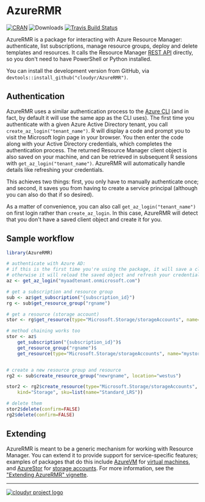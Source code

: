 # AzureRMR

[![CRAN](https://www.r-pkg.org/badges/version/AzureRMR)](https://cran.r-project.org/package=AzureRMR)
![Downloads](https://cranlogs.r-pkg.org/badges/AzureRMR)
[![Travis Build Status](https://travis-ci.org/cloudyr/AzureRMR.png?branch=master)](https://travis-ci.org/cloudyr/AzureRMR)

AzureRMR is a package for interacting with Azure Resource Manager: authenticate, list subscriptions, manage resource groups, deploy and delete templates and resources. It calls the Resource Manager [REST API](https://docs.microsoft.com/en-us/rest/api/resources) directly, so you don't need to have PowerShell or Python installed.

You can install the development version from GitHub, via `devtools::install_github("cloudyr/AzureRMR")`.

## Authentication

AzureRMR uses a similar authentication process to the [Azure CLI](https://docs.microsoft.com/en-us/cli/azure/?view=azure-cli-latest) (and in fact, by default it will use the same app as the CLI uses). The first time you authenticate with a given Azure Active Directory tenant, you call `create_az_login("tenant_name")`. R will display a code and prompt you to visit the Microsoft login page in your browser. You then enter the code along with your Active Directory credentials, which completes the authentication process. The returned Resource Manager client object is also saved on your machine, and can be retrieved in subsequent R sessions with `get_az_login("tenant_name")`. AzureRMR will automatically handle details like refreshing your credentials.

This achieves two things: first, you only have to manually authenticate once; and second, it saves you from having to create a service principal (although you can also do that if so desired).

As a matter of convenience, you can also call `get_az_login("tenant_name")` on first login rather than `create_az_login`. In this case, AzureRMR will detect that you don't have a saved client object and create it for you.

## Sample workflow

```r
library(AzureRMR)

# authenticate with Azure AD:
# if this is the first time you're using the package, it will save a client object,
# otherwise it will reload the saved object and refresh your credentials
az <- get_az_login("myaadtenant.onmicrosoft.com")

# get a subscription and resource group
sub <- az$get_subscription("{subscription_id}")
rg <- sub$get_resource_group("rgname")

# get a resource (storage account)
stor <- rg$get_resource(type="Microsoft.Storage/storageAccounts", name="mystorage")

# method chaining works too
stor <- az$
    get_subscription("{subscription_id}")$
    get_resource_group("rgname")$
    get_resource(type="Microsoft.Storage/storageAccounts", name="mystorage")


# create a new resource group and resource
rg2 <- sub$create_resource_group("newrgname", location="westus")

stor2 <- rg2$create_resource(type="Microsoft.Storage/storageAccounts", name="mystorage2",
    kind="Storage", sku=list(name="Standard_LRS"))

# delete them
stor2$delete(confirm=FALSE)
rg2$delete(confirm=FALSE)
```

## Extending

AzureRMR is meant to be a generic mechanism for working with Resource Manager. You can extend it to provide support for service-specific features; examples of packages that do this include [AzureVM](https://github.com/cloudyr/AzureVM) for [virtual machines](https://azure.microsoft.com/en-us/services/virtual-machines/), and [AzureStor](https://github.com/cloudyr/AzureStor) for [storage accounts](https://azure.microsoft.com/en-us/services/storage/). For more information, see the ["Extending AzureRMR" vignette](vignettes/extend.Rmd).

---
[![cloudyr project logo](https://i.imgur.com/JHS98Y7.png)](https://github.com/cloudyr)
